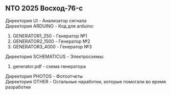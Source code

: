 <h2>NTO 2025 Восход-76-c</h2>

Директория UI - Анализатор сигнала<br>
Директория ARDUINO - Код для arduino:
1. GENERATOR1_250 - Генератор №1
2. GENERATOR2_1500 - Генератор №2
3. GENERATOR3_4000 - Генератор №3<br>

Директория SCHEMATICUS - Электросхемы:
1. generator.pdf - схема генератора<br>

Директория PHOTOS - Фотоотчеты<br>
Директория OTHER - Остальные наработки, которые помогали во время разработки